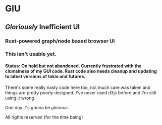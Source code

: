 # GIU
## *Gloriously* Inefficient UI

### Rust-powered graph/node based browser UI

### **This isn't usable yet.**

#### Status: On hold but not abandoned. Currently frustrated with the clumsiness of my GUI code. Rust code also needs cleanup and updating to latest versions of tokio and futures.

There's some really nasty code here too, not much care was taken and things are pretty poorly designed. I've never used d3js before and I'm still using it wrong.

One day it's gonna be *glorious*.

All rights reserved (for the time being)
